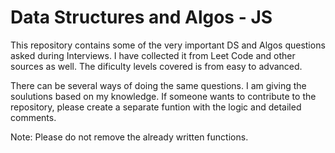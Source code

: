 # Data Structures and Algos - JS

This repository contains some of the very important DS and Algos questions asked during Interviews. I have collected it from Leet Code and other sources as well. The dificulty levels covered is from easy to advanced.

There can be several ways of doing the same questions. I am giving the soulutions based on my knowledge. If someone wants to contribute to the repository, please create a separate funtion with the logic and detailed comments.

Note: Please do not remove the already written functions.
